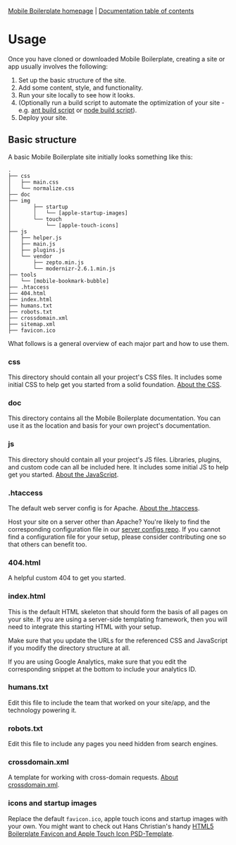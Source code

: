 [Mobile Boilerplate homepage](http://mobileboilerplate.com/) | [Documentation
table of contents](README.md)

# Usage

Once you have cloned or downloaded Mobile Boilerplate, creating a site or app
usually involves the following:

1. Set up the basic structure of the site.
2. Add some content, style, and functionality.
3. Run your site locally to see how it looks.
4. (Optionally run a build script to automate the optimization of your site -
   e.g. [ant build script](https://github.com/h5bp/ant-build-script) or [node
   build script](https://github.com/h5bp/node-build-script)).
5. Deploy your site.


## Basic structure

A basic Mobile Boilerplate site initially looks something like this:

```
.
├── css
│   ├── main.css
│   └── normalize.css
├── doc
├── img
│		├── startup
│		│   └── [apple-startup-images]
│		└── touch
│		    └── [apple-touch-icons]
├── js
│   ├── helper.js
│   ├── main.js
│   ├── plugins.js
│   └── vendor
│       ├── zepto.min.js
│       └── modernizr-2.6.1.min.js
├── tools
│   └── [mobile-bookmark-bubble]
├── .htaccess
├── 404.html
├── index.html
├── humans.txt
├── robots.txt
├── crossdomain.xml
├── sitemap.xml
├── favicon.ico
```

What follows is a general overview of each major part and how to use them.

### css

This directory should contain all your project's CSS files. It includes some
initial CSS to help get you started from a solid foundation. [About the
CSS](css.md).

### doc

This directory contains all the Mobile Boilerplate documentation. You can use it
as the location and basis for your own project's documentation.

### js

This directory should contain all your project's JS files. Libraries, plugins,
and custom code can all be included here. It includes some initial JS to help
get you started. [About the JavaScript](js.md).

### .htaccess

The default web server config is for Apache. [About the .htaccess](htaccess.md).

Host your site on a server other than Apache? You're likely to find the
corresponding configuration file in our [server configs
repo](https://github.com/h5bp/server-configs). If you cannot find a
configuration file for your setup, please consider contributing one so that
others can benefit too.

### 404.html

A helpful custom 404 to get you started.

### index.html

This is the default HTML skeleton that should form the basis of all pages on
your site. If you are using a server-side templating framework, then you will
need to integrate this starting HTML with your setup.

Make sure that you update the URLs for the referenced CSS and JavaScript if you
modify the directory structure at all.

If you are using Google Analytics, make sure that you edit the corresponding
snippet at the bottom to include your analytics ID.

### humans.txt

Edit this file to include the team that worked on your site/app, and the
technology powering it.

### robots.txt

Edit this file to include any pages you need hidden from search engines.

### crossdomain.xml

A template for working with cross-domain requests. [About
crossdomain.xml](crossdomain.md).

### icons and startup images

Replace the default `favicon.ico`, apple touch icons and startup images with your own. You
might want to check out Hans Christian's handy [HTML5 Boilerplate Favicon and
Apple Touch Icon
PSD-Template](http://drublic.de/blog/html5-boilerplate-favicons-psd-template/).

